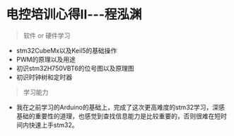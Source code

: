 # 电控培训心得Ⅱ---程泓渊
> 软件 or 硬件学习
- stm32CubeMx以及Keil5的基础操作
- PWM的原理以及用途
- 初识stm32H750VBT6的位号图以及原理图
- 初识时钟树和定时器
>学习能力
- 我在之前学习的Arduino的基础上，完成了这次更高难度的stm32学习，深感基础的重要性的道理，也感觉到查找信息能力是比较重要的，否则很难在短时间内快速上手stm32。
